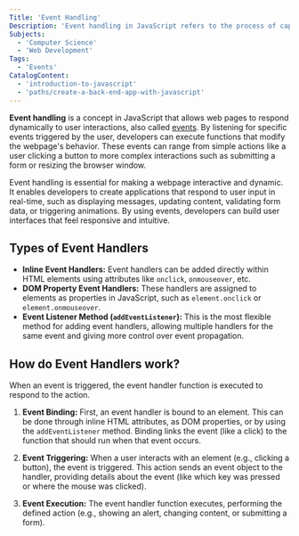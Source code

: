 ```yaml
---
Title: 'Event Handling'
Description: 'Event handling in JavaScript refers to the process of capturing and responding to user interactions within a webpage, such as clicks, key presses, and mouse movements.'
Subjects:
  - 'Computer Science'
  - 'Web Development'
Tags:
  - 'Events'
CatalogContent:
  - 'introduction-to-javascript'
  - 'paths/create-a-back-end-app-with-javascript'
---
```


**Event handling** is a concept in JavaScript that allows web pages to respond dynamically to user interactions, also called [events](https://www.codecademy.com/resources/docs/javascript/events). By listening for specific events triggered by the user, developers can execute functions that modify the webpage's behavior. These events can range from simple actions like a user clicking a button to more complex interactions such as submitting a form or resizing the browser window.

Event handling is essential for making a webpage interactive and dynamic. It enables developers to create applications that respond to user input in real-time, such as displaying messages, updating content, validating form data, or triggering animations. By using events, developers can build user interfaces that feel responsive and intuitive.

## Types of Event Handlers

- **Inline Event Handlers:** Event handlers can be added directly within HTML elements using attributes like `onclick`, `onmouseover`, etc.
- **DOM Property Event Handlers:** These handlers are assigned to elements as properties in JavaScript, such as `element.onclick` or `element.onmouseover`.
- **Event Listener Method (`addEventListener`):** This is the most flexible method for adding event handlers, allowing multiple handlers for the same event and giving more control over event propagation.

## How do Event Handlers work?

When an event is triggered, the event handler function is executed to respond to the action.

1. **Event Binding:**
   First, an event handler is bound to an element. This can be done through inline HTML attributes, as DOM properties, or by using the `addEventListener` method. Binding links the event (like a click) to the function that should run when that event occurs.

2. **Event Triggering:**
   When a user interacts with an element (e.g., clicking a button), the event is triggered. This action sends an event object to the handler, providing details about the event (like which key was pressed or where the mouse was clicked).

3. **Event Execution:**
   The event handler function executes, performing the defined action (e.g., showing an alert, changing content, or submitting a form).
